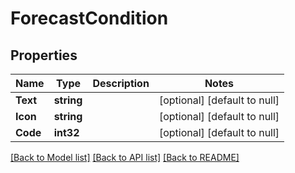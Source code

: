 # ForecastCondition

## Properties
Name | Type | Description | Notes
------------ | ------------- | ------------- | -------------
**Text** | **string** |  | [optional] [default to null]
**Icon** | **string** |  | [optional] [default to null]
**Code** | **int32** |  | [optional] [default to null]

[[Back to Model list]](../README.md#documentation-for-models) [[Back to API list]](../README.md#documentation-for-api-endpoints) [[Back to README]](../README.md)


